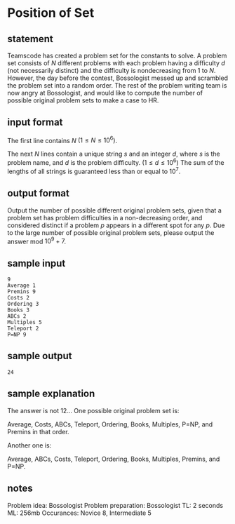 # Position of Set

## statement
Teamscode has created a problem set for the constants to solve. A problem set consists of $N$ different problems with each problem having a difficulty $d$ (not necessarily distinct) and the difficulty is nondecreasing from $1$ to $N$. However, the day before the contest, Bossologist messed up and scrambled the problem set into a random order. The rest of the problem writing team is now angry at Bossologist, and would like to compute the number of possible original problem sets to make a case to HR.

## input format
The first line contains $N$ $(1 \leq N \leq 10^6)$.

The next $N$ lines contain a unique string $s$ and an integer $d$, where $s$ is the problem name, and $d$ is the problem difficulty. $(1 \leq d \leq 10^6)$ The sum of the lengths of all strings is guaranteed less than or equal to $10^7$.

## output format
Output the number of possible different original problem sets, given that a problem set has problem difficulties in a non-decreasing order, and considered distinct if a problem $p$ appears in a different spot for any $p$. Due to the large number of possible original problem sets, please output the answer mod $10^9 + 7$.

## sample input
```
9
Average 1 
Premins 9 
Costs 2 
Ordering 3 
Books 3 
ABCs 2 
Multiples 5 
Teleport 2 
P=NP 9
```

## sample output
```
24
```

## sample explanation
The answer is not 12...
One possible original problem set is:

Average, Costs, ABCs, Teleport, Ordering, Books, Multiples, P=NP, and Premins in that order.

Another one is:

Average, ABCs, Costs, Teleport, Ordering, Books, Multiples, Premins, and P=NP.

## notes
Problem idea: Bossologist
Problem preparation: Bossologist
TL: 2 seconds
ML: 256mb
Occurances: Novice 8, Intermediate 5
